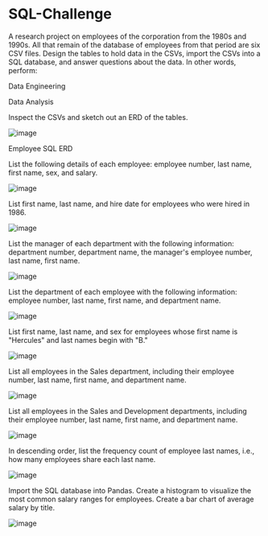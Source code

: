 # SQL-Challenge

A research project on employees of the corporation from the 1980s and 1990s. All that remain of the database of employees from that period are six CSV files.
Design the tables to hold data in the CSVs, import the CSVs into a SQL database, and answer questions about the data. In other words, perform:


Data Engineering


Data Analysis


Inspect the CSVs and sketch out an ERD of the tables. 


![image](https://user-images.githubusercontent.com/79819331/120353166-7ad91d00-c2cf-11eb-8238-86afa15e6c07.png)

Employee SQL ERD





List the following details of each employee: employee number, last name, first name, sex, and salary.



![image](https://user-images.githubusercontent.com/79819331/120354557-86791380-c2d0-11eb-86c2-109e340751be.png)


List first name, last name, and hire date for employees who were hired in 1986.


![image](https://user-images.githubusercontent.com/79819331/120355344-39497180-c2d1-11eb-83b3-8305705bdb76.png)


List the manager of each department with the following information: department number, department name, the manager's employee number, last name, first name.


![image](https://user-images.githubusercontent.com/79819331/120355676-79105900-c2d1-11eb-9082-21a8654fb89b.png)


List the department of each employee with the following information: employee number, last name, first name, and department name.


![image](https://user-images.githubusercontent.com/79819331/120356081-f76cfb00-c2d1-11eb-89f1-18538f6e77dc.png)


List first name, last name, and sex for employees whose first name is "Hercules" and last names begin with "B."


![image](https://user-images.githubusercontent.com/79819331/120356321-34d18880-c2d2-11eb-9b1e-f58be6da8555.png)



List all employees in the Sales department, including their employee number, last name, first name, and department name.


![image](https://user-images.githubusercontent.com/79819331/120356582-7e21d800-c2d2-11eb-9d03-036c992c6f00.png)


List all employees in the Sales and Development departments, including their employee number, last name, first name, and department name.


![image](https://user-images.githubusercontent.com/79819331/120356778-b4f7ee00-c2d2-11eb-9dcf-8fcc54bbef1b.png)


In descending order, list the frequency count of employee last names, i.e., how many employees share each last name.


![image](https://user-images.githubusercontent.com/79819331/120357055-07390f00-c2d3-11eb-9cd6-defa83dbaf5f.png)


Import the SQL database into Pandas. Create a histogram to visualize the most common salary ranges for employees. Create a bar chart of average salary by title.



![image](https://user-images.githubusercontent.com/79819331/120357880-e91fde80-c2d3-11eb-9844-c97d82336319.png)








